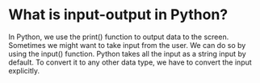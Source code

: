 # What is input-output in Python?
In Python, we use the print() function to output data to the screen. Sometimes we might want to take input from the user. We can do so by using the input() function. Python takes all the input as a string input by default. To convert it to any other data type, we have to convert the input explicitly.

